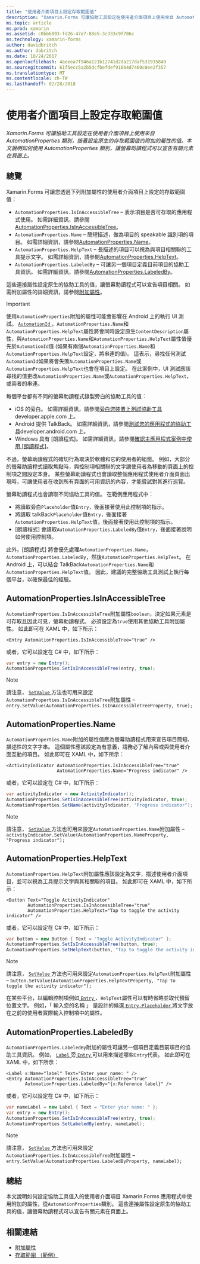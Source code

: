 ```yaml
---
title: "使用者介面項目上設定存取範圍值"
description: "Xamarin.Forms 可讓協助工具設定在使用者介面項目上使用來自 AutomationProperties 類別，接著設定原生的存取範圍值的附加的屬性的值。 本文說明如何使用 AutomationProperties 類別，讓螢幕助讀程式可以宣告有關元素在頁面上。"
ms.topic: article
ms.prod: xamarin
ms.assetid: c0bb6893-fd26-47e7-88e5-3c333c9f786c
ms.technology: xamarin-forms
author: davidbritch
ms.author: dabritch
ms.date: 10/24/2017
ms.openlocfilehash: 4aeeea7f946a121b12741d2da217daf531935849
ms.sourcegitcommit: 61f5ecc5a2b5dcfbefdef91664d7460c0ee2f357
ms.translationtype: MT
ms.contentlocale: zh-TW
ms.lasthandoff: 02/28/2018
---
```

# <a name="setting-accessibility-values-on-user-interface-elements"></a>使用者介面項目上設定存取範圍值

_Xamarin.Forms 可讓協助工具設定在使用者介面項目上使用來自 AutomationProperties 類別，接著設定原生的存取範圍值的附加的屬性的值。本文說明如何使用 AutomationProperties 類別，讓螢幕助讀程式可以宣告有關元素在頁面上。_

## <a name="overview"></a>總覽

Xamarin.Forms 可讓您透過下列附加屬性的使用者介面項目上設定的存取範圍值：

- `AutomationProperties.IsInAccessibleTree` – 表示項目是否可存取的應用程式使用。 如需詳細資訊，請參閱[AutomationProperties.IsInAccessibleTree](#isinaccessibletree)。
- `AutomationProperties.Name` – 簡短描述，做為項目的 speakable 識別項的項目。 如需詳細資訊，請參閱[AutomationProperties.Name](#name)。
- `AutomationProperties.HelpText` – 長描述的項目可以視為與項目相關聯的工具提示文字。 如需詳細資訊，請參閱[AutomationProperties.HelpText](#helptext)。
- `AutomationProperties.LabeledBy` – 可讓另一個項目定義目前項目的協助工具資訊。 如需詳細資訊，請參閱[AutomationProperties.LabeledBy](#labeledby)。

這些連接屬性設定原生的協助工具的值，讓螢幕助讀程式可以宣告項目相關。 如需附加屬性的詳細資訊，請參閱[附加屬性](~/xamarin-forms/xaml/attached-properties.md)。

> [!IMPORTANT]
> 使用`AutomationProperties`附加的屬性可能會影響在 Android 上的執行 UI 測試。 [ `AutomationId` ](https://developer.xamarin.com/api/property/Xamarin.Forms.Element.AutomationId/)，`AutomationProperties.Name`和`AutomationProperties.HelpText`屬性將會同時設定原生`ContentDescription`屬性，與`AutomationProperties.Name`和`AutomationProperties.HelpText`屬性值優先於`AutomationId`值 (如果有兩個`AutomationProperties.Name`和`AutomationProperties.HelpText`設定，將串連的值)。 這表示，尋找任何測試`AutomationId`如果將會失敗`AutomationProperties.Name`或`AutomationProperties.HelpText`也會在項目上設定。 在此案例中，UI 測試應該尋找的值更改`AutomationProperties.Name`或`AutomationProperties.HelpText`，或兩者的串連。

每個平台都有不同的螢幕助讀程式錄製旁白的協助工具的值：

- iOS 的旁白。 如需詳細資訊，請參閱[旁白您裝置上測試協助工具](https://developer.apple.com/library/content/technotes/TestingAccessibilityOfiOSApps/TestAccessibilityonYourDevicewithVoiceOver/TestAccessibilityonYourDevicewithVoiceOver.html)developer.apple.com 上。
- Android 提供 TalkBack。 如需詳細資訊，請參閱[測試您的應用程式的協助工具](https://developer.android.com/training/accessibility/testing.html#talkback)developer.android.com 上。
- Windows 具有 [朗讀程式]。 如需詳細資訊，請參閱[確認主應用程式案例中使用 [朗讀程式]](/windows/uwp/accessibility/accessibility-testing#verify-main-app-scenarios-by-using-narrator/)。

不過，螢幕助讀程式的確切行為取決於軟體和它的使用者的組態。 例如，大部分的螢幕助讀程式讀取焦點時，與控制項相關聯的文字讓使用者為移動的頁面上的控制項之間設定本身。 某些螢幕助讀程式也會讀取整個應用程式使用者介面頁面出現時，可讓使用者在收到所有頁面的可用資訊的內容，才能嘗試對其進行巡覽。

螢幕助讀程式也會讀取不同協助工具的值。 在範例應用程式中：

- 將讀取旁白`Placeholder`值`Entry`，後面接著使用此控制項的指示。
- 將讀取 talkBack`Placeholder`值`Entry`，後面接著`AutomationProperties.HelpText`值，後面接著使用此控制項的指示。
- [朗讀程式] 會讀取`AutomationProperties.LabeledBy`值`Entry`，後面接著說明如何使用控制項。

此外，[朗讀程式] 將會優先處理`AutomationProperties.Name`， `AutomationProperties.LabeledBy`，然後`AutomationProperties.HelpText`。 在 Android 上，可以結合 TalkBack`AutomationProperties.Name`和`AutomationProperties.HelpText`值。 因此，建議的完整協助工具測試上執行每個平台，以確保最佳的經驗。

<a name="isinaccessibletree" />

## <a name="automationpropertiesisinaccessibletree"></a>AutomationProperties.IsInAccessibleTree

`AutomationProperties.IsInAccessibleTree`附加屬性`boolean`，決定如果元素是可存取且因此可見，螢幕助讀程式。 必須設定為`true`使用其他協助工具附加屬性。 如此即可在 XAML 中，如下所示：

```xaml
<Entry AutomationProperties.IsInAccessibleTree="true" />
```

或者，它可以設定在 C# 中，如下所示：

```csharp
var entry = new Entry();
AutomationProperties.SetIsInAccessibleTree(entry, true);
```

> [!NOTE]
> 請注意， [ `SetValue` ](https://developer.xamarin.com/api/member/Xamarin.Forms.BindableObject.SetValue/p/Xamarin.Forms.BindableProperty/System.Object/)方法也可用來設定`AutomationProperties.IsInAccessibleTree`附加屬性 – `entry.SetValue(AutomationProperties.IsInAccessibleTreeProperty, true);`

<a name="name" />

## <a name="automationpropertiesname"></a>AutomationProperties.Name

`AutomationProperties.Name`附加的屬性值應為螢幕助讀程式用來宣告項目簡短、 描述性的文字字串。 這個屬性應該設定為有意義，請務必了解內容或與使用者介面互動的項目。 如此即可在 XAML 中，如下所示：

```xaml
<ActivityIndicator AutomationProperties.IsInAccessibleTree="true"
                   AutomationProperties.Name="Progress indicator" />
```

或者，它可以設定在 C# 中，如下所示：

```csharp
var activityIndicator = new ActivityIndicator();
AutomationProperties.SetIsInAccessibleTree(activityIndicator, true);
AutomationProperties.SetName(activityIndicator, "Progress indicator");
```

> [!NOTE]
> 請注意， [ `SetValue` ](https://developer.xamarin.com/api/member/Xamarin.Forms.BindableObject.SetValue/p/Xamarin.Forms.BindableProperty/System.Object/)方法也可用來設定`AutomationProperties.Name`附加屬性 – `activityIndicator.SetValue(AutomationProperties.NameProperty, "Progress indicator");`

<a name="helptext" />

## <a name="automationpropertieshelptext"></a>AutomationProperties.HelpText

`AutomationProperties.HelpText`附加屬性應該設定為文字，描述使用者介面項目，並可以視為工具提示文字與其相關聯的項目。 如此即可在 XAML 中，如下所示：

```xaml
<Button Text="Toggle ActivityIndicator"
        AutomationProperties.IsInAccessibleTree="true"
        AutomationProperties.HelpText="Tap to toggle the activity indicator" />
```

或者，它可以設定在 C# 中，如下所示：

```csharp
var button = new Button { Text = "Toggle ActivityIndicator" };
AutomationProperties.SetIsInAccessibleTree(button, true);
AutomationProperties.SetHelpText(button, "Tap to toggle the activity indicator");
```

> [!NOTE]
> 請注意， [ `SetValue` ](https://developer.xamarin.com/api/member/Xamarin.Forms.BindableObject.SetValue/p/Xamarin.Forms.BindableProperty/System.Object/)方法也可用來設定`AutomationProperties.HelpText`附加屬性 – `button.SetValue(AutomationProperties.HelpTextProperty, "Tap to toggle the activity indicator");`

在某些平台，以編輯控制項例如[ `Entry` ](https://developer.xamarin.com/api/type/Xamarin.Forms.Entry/)、`HelpText`屬性可以有時省略並取代預留位置文字。 例如，「 輸入您的名稱 」 是設計的候選[ `Entry.Placeholder` ](https://developer.xamarin.com/api/property/Xamarin.Forms.Entry.Placeholder/)將文字放在之前的使用者實際輸入控制項中的屬性。

<a name="labeledby" />

## <a name="automationpropertieslabeledby"></a>AutomationProperties.LabeledBy

`AutomationProperties.LabeledBy`附加的屬性可讓另一個項目定義目前項目的協助工具資訊。 例如， [ `Label` ](https://developer.xamarin.com/api/type/Xamarin.Forms.Label/)旁[ `Entry` ](https://developer.xamarin.com/api/type/Xamarin.Forms.Entry/)可以用來描述哪些`Entry`代表。 如此即可在 XAML 中，如下所示：

```xaml
<Label x:Name="label" Text="Enter your name: " />
<Entry AutomationProperties.IsInAccessibleTree="true"
       AutomationProperties.LabeledBy="{x:Reference label}" />
```

或者，它可以設定在 C# 中，如下所示：

```csharp
var nameLabel = new Label { Text = "Enter your name: " };
var entry = new Entry();
AutomationProperties.SetIsInAccessibleTree(entry, true);
AutomationProperties.SetLabeledBy(entry, nameLabel);
```

> [!NOTE]
> 請注意， [ `SetValue` ](https://developer.xamarin.com/api/member/Xamarin.Forms.BindableObject.SetValue/p/Xamarin.Forms.BindableProperty/System.Object/)方法也可用來設定`AutomationProperties.IsInAccessibleTree`附加屬性 – `entry.SetValue(AutomationProperties.LabeledByProperty, nameLabel);`

## <a name="summary"></a>總結

本文說明如何設定協助工具值入的使用者介面項目 Xamarin.Forms 應用程式中使用附加的屬性，從`AutomationProperties`類別。 這些連接屬性設定原生的協助工具的值，讓螢幕助讀程式可以宣告有關元素在頁面上。


## <a name="related-links"></a>相關連結

- [附加屬性](~/xamarin-forms/xaml/attached-properties.md)
- [存取範圍 （範例）](https://developer.xamarin.com/samples/xamarin-forms/UserInterface/Accessibility/)
